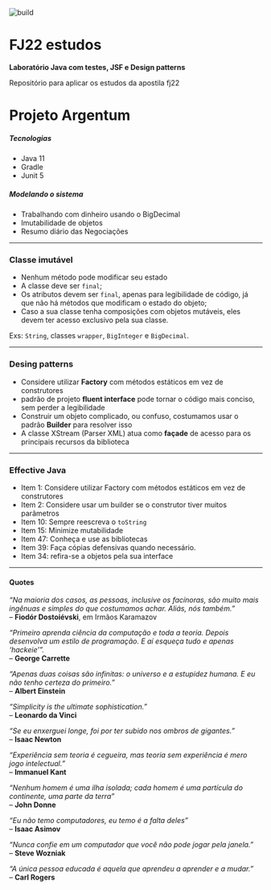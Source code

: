 ![build](https://github.com/laercioferracini/fj22/workflows/Java%20CI%20with%20Gradle/badge.svg?branch=master)

# FJ22 estudos 

**Laboratório Java com testes, JSF e Design patterns**

Repositório para aplicar os estudos da apostila fj22  



# Projeto Argentum  

##### Tecnologias
* Java 11
* Gradle
* Junit 5

##### Modelando o sistema
* Trabalhando com dinheiro usando o BigDecimal  
* Imutabilidade de objetos
* Resumo diário das Negociações
  
---
### Classe imutável  
* Nenhum método pode modificar seu estado  
* A classe deve ser ```final```;  
* Os atributos devem ser ```final```, apenas para legibilidade de código, já que não há métodos que modificam o estado do objeto;  
* Caso a sua classe tenha composições com objetos mutáveis, eles devem ter acesso exclusivo pela sua classe.  

Exs: ```String```, classes ```wrapper```, ```BigInteger``` e ```BigDecimal```.  

---
### Desing patterns  
* Considere utilizar **Factory** com métodos estáticos em vez de construtores
* padrão de projeto **fluent interface** pode tornar o código mais conciso, sem perder a legibilidade  
* Construir um objeto complicado, ou confuso, costumamos usar o padrão **Builder** para resolver isso  
* A classe XStream (Parser XML) atua como **façade** de acesso para os principais recursos da biblioteca  

---
### **Effective Java**
* Item 1: Considere utilizar Factory com métodos estáticos em vez de construtores
* Item 2: Considere usar um builder se o construtor tiver muitos parâmetros
* Item 10: Sempre reescreva o ```toString```
* Item 15: Minimize mutabilidade
* Item 47: Conheça e use as bibliotecas
* Item 39: Faça cópias defensivas quando necessário.
* Item 34: refira-se a objetos pela sua interface
---
#### Quotes
*“Na maioria dos casos, as pessoas, inclusive os facínoras, são muito mais ingênuas e simples do que
 costumamos achar. Aliás, nós também.”*  
– **Fiodór Dostoiévski**, em Irmãos Karamazov

*“Primeiro aprenda ciência da computação e toda a teoria. Depois desenvolva um estilo de programação. E aí
esqueça tudo e apenas ‘hackeie’”.*  
– **George Carrette**

*“Apenas duas coisas são infinitas: o universo e a estupidez humana. E eu não tenho certeza do primeiro.”*  
– **Albert Einstein**
 
*“Simplicity is the ultimate sophistication.”*  
–  **Leonardo da Vinci**

*“Se eu enxerguei longe, foi por ter subido nos ombros de gigantes.”*  
– **Isaac Newton**

*“Experiência sem teoria é cegueira, mas teoria sem experiência é mero jogo intelectual.”*  
– **Immanuel Kant**

*“Nenhum homem é uma ilha isolada; cada homem é uma partícula do continente, uma parte da terra”*  
– **John Donne**

*“Eu não temo computadores, eu temo é a falta deles”*  
– **Isaac Asimov**
 
*“Nunca confie em um computador que você não pode jogar pela janela.”*  
– **Steve Wozniak**

*“A única pessoa educada é aquela que aprendeu a aprender e a mudar.”*  
– **Carl Rogers**

